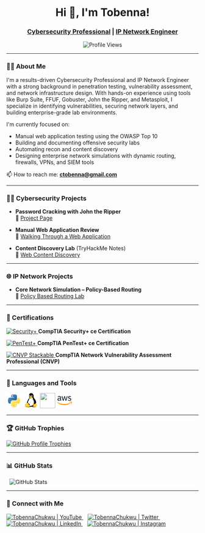 <h1 align="center">Hi 👋, I'm Tobenna!</h1>
<h3 align="center">
  <a href="https://www.linkedin.com/in/ctobenna/">Cybersecurity Professional</a> |
  <a href="https://www.linkedin.com/in/ctobenna/">IP Network Engineer</a>
</h3>

<p align="center">
  <img src="https://komarev.com/ghpvc/?username=ctobenna&label=Profile%20views&color=0e75b6&style=flat" alt="Profile Views" />
</p>

---

### 👨‍🏫 About Me

I'm a results-driven Cybersecurity Professional and IP Network Engineer with a strong background in penetration testing, vulnerability assessment, and network infrastructure design. With hands-on experience using tools like Burp Suite, FFUF, Gobuster, John the Ripper, and Metasploit, I specialize in identifying vulnerabilities, securing network layers, and building enterprise-grade lab environments.

I'm currently focused on:
- Manual web application testing using the OWASP Top 10
- Building and documenting offensive security labs
- Automating recon and content discovery
- Designing enterprise network simulations with dynamic routing, firewalls, VPNs, and SIEM tools

📫 How to reach me: **ctobenna@gmail.com**

---

### 👨‍💻 Cybersecurity Projects

- **Password Cracking with John the Ripper**  
  🔗 [Project Page](https://github.com/ctobenna/Cybersecurity-Portfolio/blob/main/Password%20Cracking%20with%20John%20the%20Ripper)

- **Manual Web Application Review**  
  🔗 [Walking Through a Web Application](https://github.com/ctobenna/Walking-An-Application-/blob/main/README.md)

- **Content Discovery Lab** (TryHackMe Notes)  
  🔗 [Web Content Discovery](https://github.com/ctobenna/Web-Content-Discovery-TryHackMe-Notes-/blob/main/README.md)

---

### 🌐 IP Network Projects

- **Core Network Simulation – Policy-Based Routing**  
  🔗 [Policy Based Routing Lab](https://github.com/ctobenna/Policy-Based-Routing/blob/main/README.md)

---

### 📜 Certifications

<p align="left">
  <a href="https://www.credly.com/badges/2e62c995-ed78-4ef0-9917-97a36af6c952/public_url" target="_blank">
    <img src="https://i.imgur.com/XQ2HGuh.png" alt="Security+" width="60" />
  </a>
  <b>CompTIA Security+ ce Certification</b>
</p>

<p align="left">
  <a href="https://www.credly.com/badges/6a95fb4a-9e58-4985-93e9-b9b0e6c2fa00/public_url" target="_blank">
    <img src="https://i.imgur.com/qmR734g.png" alt="PenTest+" width="60" />
  </a>
  <b>CompTIA PenTest+ ce Certification</b>
</p>

<p align="left">
  <a href="https://www.credly.com/badges/39de3d4d-e9d0-42e5-99f0-666bbb845fa8/public_url" target="_blank">
    <img src="https://i.imgur.com/crD1TJo.png" alt="CNVP Stackable" width="60" />
  </a>
  <b>CompTIA Network Vulnerability Assessment Professional (CNVP)</b>
</p>

---

### 🧰 Languages and Tools

<p align="left">
  <a href="https://www.python.org" target="_blank"><img src="https://raw.githubusercontent.com/devicons/devicon/master/icons/python/python-original.svg" width="40" height="40"/></a>
    <a href="https://www.linux.org/" target="_blank"><img src="https://raw.githubusercontent.com/devicons/devicon/master/icons/linux/linux-original.svg" width="40" height="40"/></a>
  <a href="https://azure.microsoft.com/" target="_blank"><img src="https://www.vectorlogo.zone/logos/microsoft_azure/microsoft_azure-icon.svg" width="40" height="40"/></a>
  <a href="https://aws.amazon.com/" target="_blank"><img src="https://raw.githubusercontent.com/devicons/devicon/master/icons/amazonwebservices/amazonwebservices-original-wordmark.svg" width="40" height="40"/></a>
</p>

---

### 🏆 GitHub Trophies

<p align="left">
  <a href="https://github.com/ryo-ma/github-profile-trophy">
    <img src="https://github-profile-trophy.vercel.app/?username=ctobenna" alt="GitHub Profile Trophies" />
  </a>
</p>

---

### 📊 GitHub Stats



<p>&nbsp;
  <img align="center" src="https://github-readme-stats.vercel.app/api?username=ctobenna&show_icons=true&locale=en" alt="GitHub Stats" />
</p>



---

### 🤳 Connect with Me

<p>
  <a href="https://www.youtube.com/c/xwisersec" target="_blank">
    <img alt="TobennaChukwu | YouTube" width="30px" src="https://cdn.jsdelivr.net/npm/simple-icons@v3/icons/youtube.svg" />
  </a>&nbsp;&nbsp;
  <a href="https://twitter.com/xwiser360" target="_blank">
    <img alt="TobennaChukwu | Twitter" width="30px" src="https://cdn.jsdelivr.net/npm/simple-icons@v3/icons/twitter.svg" />
  </a>&nbsp;&nbsp;
  <a href="https://linkedin.com/in/ctobenna" target="_blank">
    <img alt="TobennaChukwu | LinkedIn" width="30px" src="https://cdn.jsdelivr.net/npm/simple-icons@v3/icons/linkedin.svg" />
  </a>&nbsp;&nbsp;
  <a href="https://www.instagram.com/" target="_blank">
    <img alt="TobennaChukwu | Instagram" width="30px" src="https://cdn.jsdelivr.net/npm/simple-icons@v3/icons/instagram.svg" />
  </a>
</p>
